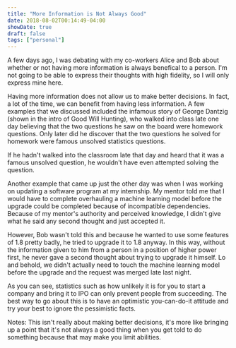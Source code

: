 ```yaml
---
title: "More Information is Not Always Good"
date: 2018-08-02T00:14:49-04:00
showDate: true
draft: false
tags: ["personal"]
---
```


A few days ago, I was debating with my co-workers Alice and Bob about whether or not having more information is always benefical to a person. I'm not going to be able to express their thoughts with high fidelity, so I will only express mine here.

Having more information does not allow us to make better decisions. In fact, a lot of the time, we can benefit from having less information. A few examples that we discussed included the infamous story of George Dantzig (shown in the intro of Good Will Hunting), who walked into class late one day believing that the two questions he saw on the board were homework questions. Only later did he discover that the two questions he solved for homework were famous unsolved statistics questions.

If he hadn't walked into the classroom late that day and heard that it was a famous unsolved question, he wouldn't have even attempted solving the question.

Another example that came up just the other day was when I was working on updating a software program at my internship. My mentor told me that I would have to complete overhauling a machine learning model before the upgrade could be completed because of incompatible dependencies. Because of my mentor's authority and perceived knowledge, I didn't give what he said any second thought and just accepted it.

However, Bob wasn't told this and because he wanted to use some features of 1.8 pretty badly, he tried to upgrade it to 1.8 anyway. In this way, without the information given to him from a person in a position of higher power first, he never gave a second thought about trying to upgrade it himself. Lo and behold, we didn't actually need to touch the machine learning model before the upgrade and the request was merged late last night.

As you can see, statistics such as how unlikely it is for you to start a company and bring it to IPO can only prevent people from succeeding. The best way to go about this is to have an optimistic you-can-do-it attitude and try your best to ignore the pessimistic facts.

Notes:
This isn't really about making better decisions, it's more like bringing up a point that it's not always a good thing when you get told to do something because that may make you limit abilities.
